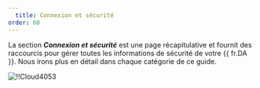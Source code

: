 ```yaml
---
  title: Connexion et sécurité
order: 60
---
```

La section ***Connexion et sécurité*** est une page récapitulative et fournit des raccourcis pour gérer toutes les informations de sécurité de votre {{ fr.DA }}. Nous irons plus en détail dans chaque catégorie de ce guide.  

![!!Cloud4053](https://webdevolutions.azureedge.net/docs/fr/cloud/Cloud4053.png) 